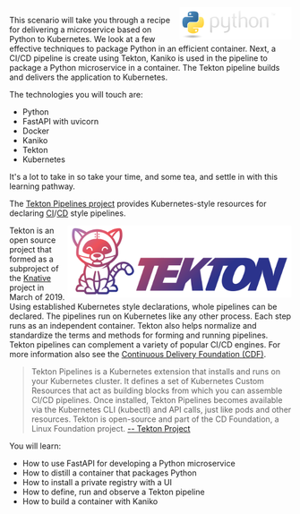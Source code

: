 <img align="right" src="./assets/python.png" width="200">

This scenario will take you through a recipe for delivering a microservice based on Python to Kubernetes. We look at a few effective techniques to package Python in an efficient container. Next, a CI/CD pipeline is create using Tekton, Kaniko is used in the pipeline to package a Python microservice in a container. The Tekton pipeline builds and delivers the application to Kubernetes.

The technologies you will touch are:

- Python
- FastAPI with uvicorn
- Docker
- Kaniko
- Tekton
- Kubernetes

It's a lot to take in so take your time, and some tea, and settle in with this learning pathway.

The [Tekton Pipelines project](https://tekton.dev/) provides Kubernetes-style resources for declaring [CI](https://martinfowler.com/articles/continuousIntegration.html)/[CD](https://martinfowler.com/bliki/ContinuousDelivery.html) style pipelines.

<img align="right" src="./assets/tekton.png" width="400">

Tekton is an open source project that formed as a subproject of the [Knative](https://knative.dev/) project in March of 2019. Using established Kubernetes style declarations, whole pipelines can be declared. The pipelines run on Kubernetes like any other process. Each step runs as an independent container. Tekton also helps normalize and standardize the terms and methods for forming and running pipelines. Tekton pipelines can complement a variety of popular CI/CD engines. For more information also see the [Continuous Delivery Foundation (CDF)](https://cd.foundation/).

> Tekton Pipelines is a Kubernetes extension that installs and runs on your Kubernetes cluster. It defines a set of Kubernetes Custom Resources that act as building blocks from which you can assemble CI/CD pipelines. Once installed, Tekton Pipelines becomes available via the Kubernetes CLI (kubectl) and API calls, just like pods and other resources. Tekton is open-source and part of the CD Foundation, a Linux Foundation project.
> [-- Tekton Project](https://tekton.dev/)

You will learn:

- How to use FastAPI for developing a Python microservice
- How to distill a container that packages Python
- How to install a private registry with a UI
- How to define, run and observe a Tekton pipeline
- How to build a container with Kaniko
